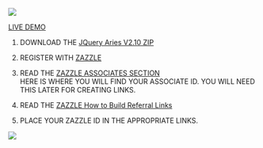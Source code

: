 
![](http://thenocklist.com/javascript/img/works/2.jpg)

[LIVE DEMO](http://thenocklist.com/javascript/jquery/aries/)

1. DOWNLOAD THE [JQuery Aries V2.10 ZIP](https://github.com/NOCKLIST/jqar210)

2. REGISTER WITH [ZAZZLE](http://www.zazzle.com/)

3. READ THE [ZAZZLE ASSOCIATES SECTION](http://www.zazzle.com/my/associate/associate)  
HERE IS WHERE YOU WILL FIND YOUR ASSOCIATE ID.  YOU WILL NEED THIS LATER FOR CREATING LINKS.

4. READ THE [ZAZZLE How to Build Referral Links](http://www.zazzle.com/sell/affiliates/referrallinks)

5. PLACE YOUR ZAZZLE ID IN THE APPROPRIATE LINKS.  


![](http://thenocklist.com/html5/poly/images/templatemo_logo2.jpg)


